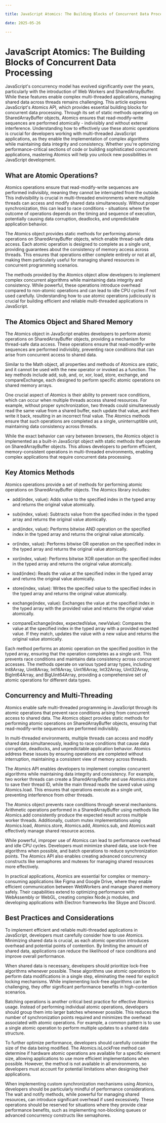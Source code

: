 ```yaml
---

title: JavaScript Atomics: The Building Blocks of Concurrent Data Processing

date: 2025-05-26

---
```



# JavaScript Atomics: The Building Blocks of Concurrent Data Processing

JavaScript's concurrency model has evolved significantly over the years, particularly with the introduction of Web Workers and SharedArrayBuffer. While these features enable complex multi-threaded applications, managing shared data across threads remains challenging. This article explores JavaScript's Atomics API, which provides essential building blocks for concurrent data processing. Through its set of static methods operating on SharedArrayBuffer objects, Atomics ensures that read-modify-write sequences are performed atomically - indivisibly and without external interference. Understanding how to effectively use these atomic operations is crucial for developers working with multi-threaded JavaScript applications, as they enable the implementation of complex algorithms while maintaining data integrity and consistency. Whether you're optimizing performance-critical sections of code or building sophisticated concurrent applications, mastering Atomics will help you unlock new possibilities in JavaScript development.


## What are Atomic Operations?

Atomics operations ensure that read-modify-write sequences are performed indivisibly, meaning they cannot be interrupted from the outside. This indivisibility is crucial in multi-threaded environments where multiple threads can access and modify shared data simultaneously. Without proper synchronization, this can lead to race conditions - situations where the outcome of operations depends on the timing and sequence of execution, potentially causing data corruption, deadlocks, and unpredictable application behavior.

The Atomics object provides static methods for performing atomic operations on SharedArrayBuffer objects, which enable thread-safe data access. Each atomic operation is designed to complete as a single unit, providing guarantees about the consistency of memory access across threads. This ensures that operations either complete entirely or not at all, making them particularly useful for managing shared resources in concurrent programming scenarios.

The methods provided by the Atomics object allow developers to implement complex concurrent algorithms while maintaining data integrity and consistency. While powerful, these operations introduce overhead compared to non-atomic operations and can lead to idle CPU cycles if not used carefully. Understanding how to use atomic operations judiciously is crucial for building efficient and reliable multi-threaded applications in JavaScript.


## The Atomics Object and Shared Memory

The Atomics object in JavaScript enables developers to perform atomic operations on SharedArrayBuffer objects, providing a mechanism for thread-safe data access. These operations ensure that read-modify-write sequences are performed indivisibly, preventing race conditions that can arise from concurrent access to shared data.

Similar to the Math object, all properties and methods of Atomics are static, and it cannot be used with the new operator or invoked as a function. The key methods include add, sub, and, or, xor, load, store, exchange, and compareExchange, each designed to perform specific atomic operations on shared memory arrays.

One crucial aspect of Atomics is their ability to prevent race conditions, which can occur when multiple threads access shared resources. For example, without proper synchronization, two threads could simultaneously read the same value from a shared buffer, each update that value, and then write it back, resulting in an incorrect final value. The Atomics methods ensure that such operations are completed as a single, uninterruptible unit, maintaining data consistency across threads.

While the exact behavior can vary between browsers, the Atomics object is implemented as a built-in JavaScript object with static methods that operate on SharedArrayBuffer objects. This allows developers to perform efficient, memory-consistent operations in multi-threaded environments, enabling complex applications that require concurrent data processing.


## Key Atomics Methods

Atomics operations provide a set of methods for performing atomic operations on SharedArrayBuffer objects. The Atomics library includes:

- add(index, value): Adds value to the specified index in the typed array and returns the original value atomically.

- sub(index, value): Subtracts value from the specified index in the typed array and returns the original value atomically.

- and(index, value): Performs bitwise AND operation on the specified index in the typed array and returns the original value atomically.

- or(index, value): Performs bitwise OR operation on the specified index in the typed array and returns the original value atomically.

- xor(index, value): Performs bitwise XOR operation on the specified index in the typed array and returns the original value atomically.

- load(index): Reads the value at the specified index in the typed array and returns the original value atomically.

- store(index, value): Writes the specified value to the specified index in the typed array and returns the original value atomically.

- exchange(index, value): Exchanges the value at the specified index in the typed array with the provided value and returns the original value atomically.

- compareExchange(index, expectedValue, newValue): Compares the value at the specified index in the typed array with a provided expected value. If they match, updates the value with a new value and returns the original value atomically.

Each method performs an atomic operation on the specified position in the typed array, ensuring that the operation completes as a single unit. This prevents race conditions and maintains data consistency across concurrent accesses. The methods operate on various typed array types, including Int8Array, Uint8Array, Int16Array, Uint16Array, Int32Array, Uint32Array, BigInt64Array, and BigUint64Array, providing a comprehensive set of atomic operations for different data types.


## Concurrency and Multi-Threading

Atomics enable safe multi-threaded programming in JavaScript through its atomic operations that prevent race conditions arising from concurrent access to shared data. The Atomics object provides static methods for performing atomic operations on SharedArrayBuffer objects, ensuring that read-modify-write sequences are performed indivisibly.

In multi-threaded environments, multiple threads can access and modify shared data simultaneously, leading to race conditions that cause data corruption, deadlocks, and unpredictable application behavior. Atomics address these issues by ensuring operations are completed without interruption, maintaining a consistent view of memory across threads.

The Atomics API enables developers to implement complex concurrent algorithms while maintaining data integrity and consistency. For example, two worker threads can create a SharedArrayBuffer and use Atomics.store to save their thread ID, while the main thread reads the saved value using Atomics.load. This ensures that operations execute as a single unit, preventing interference from other threads.

The Atomics object prevents race conditions through several mechanisms. Arithmetic operations performed in a SharedArrayBuffer using methods like Atomics.add consistently produce the expected result across multiple worker threads. Additionally, custom mutex implementations using Atomics.load, Atomics.store, Atomics.add, Atomics.sub, and Atomics.wait effectively manage shared resource access.

While powerful, improper use of Atomics can lead to performance overhead and idle CPU cycles. Developers must minimize shared data, use lock-free algorithms when possible, and batch operations to reduce synchronization points. The Atomics API also enables creating advanced concurrency constructs like semaphores and mutexes for managing shared resources more effectively.

In practical applications, Atomics are essential for complex or memory-consuming applications like Figma and Google Drive, where they enable efficient communication between WebWorkers and manage shared memory safely. Their capabilities extend to optimizing performance with WebAssembly or WebGL, creating complex Node.js modules, and developing applications with Electron frameworks like Skype and Discord.


## Best Practices and Considerations

To implement efficient and reliable multi-threaded applications in JavaScript, developers must carefully consider how to use Atomics. Minimizing shared data is crucial, as each atomic operation introduces overhead and potential points of contention. By limiting the amount of shared data, applications can reduce the likelihood of race conditions and improve overall performance.

When shared data is necessary, developers should prioritize lock-free algorithms whenever possible. These algorithms use atomic operations to perform data modifications in a single step, eliminating the need for explicit locking mechanisms. While implementing lock-free algorithms can be challenging, they offer significant performance benefits in high-contention scenarios.

Batching operations is another critical best practice for effective Atomics usage. Instead of performing individual atomic operations, developers should group them into larger batches whenever possible. This reduces the number of synchronization points required and minimizes the overhead associated with atomic operations. For example, a common pattern is to use a single atomic operation to perform multiple updates to a shared data structure.

To further optimize performance, developers should carefully consider the size of the data being modified. The Atomics.isLockFree method can determine if hardware atomic operations are available for a specific element size, allowing applications to use more efficient implementations when possible. However, the method is not available in all environments, so developers must account for potential limitations when designing their applications.

When implementing custom synchronization mechanisms using Atomics, developers should be particularly mindful of performance considerations. The wait and notify methods, while powerful for managing shared resources, can introduce significant overhead if used excessively. These operations should be reserved for situations where they provide clear performance benefits, such as implementing non-blocking queues or advanced concurrency constructs like semaphores.

